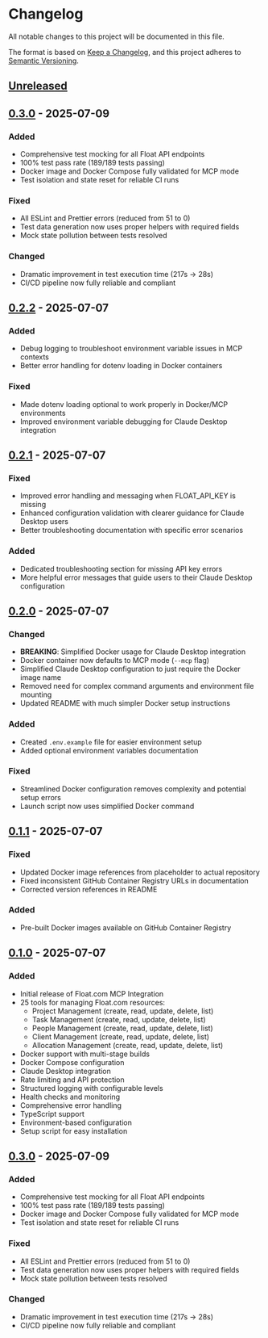 # Changelog

All notable changes to this project will be documented in this file.

The format is based on [Keep a Changelog](https://keepachangelog.com/en/1.0.0/),
and this project adheres to [Semantic Versioning](https://semver.org/spec/v2.0.0.html).

## [Unreleased]

## [0.3.0] - 2025-07-09

### Added
- Comprehensive test mocking for all Float API endpoints
- 100% test pass rate (189/189 tests passing)
- Docker image and Docker Compose fully validated for MCP mode
- Test isolation and state reset for reliable CI runs

### Fixed
- All ESLint and Prettier errors (reduced from 51 to 0)
- Test data generation now uses proper helpers with required fields
- Mock state pollution between tests resolved

### Changed
- Dramatic improvement in test execution time (217s → 28s)
- CI/CD pipeline now fully reliable and compliant

## [0.2.2] - 2025-07-07

### Added

- Debug logging to troubleshoot environment variable issues in MCP contexts
- Better error handling for dotenv loading in Docker containers

### Fixed

- Made dotenv loading optional to work properly in Docker/MCP environments
- Improved environment variable debugging for Claude Desktop integration

## [0.2.1] - 2025-07-07

### Fixed

- Improved error handling and messaging when FLOAT_API_KEY is missing
- Enhanced configuration validation with clearer guidance for Claude Desktop users
- Better troubleshooting documentation with specific error scenarios

### Added

- Dedicated troubleshooting section for missing API key errors
- More helpful error messages that guide users to their Claude Desktop configuration

## [0.2.0] - 2025-07-07

### Changed

- **BREAKING**: Simplified Docker usage for Claude Desktop integration
- Docker container now defaults to MCP mode (`--mcp` flag)
- Simplified Claude Desktop configuration to just require the Docker image name
- Removed need for complex command arguments and environment file mounting
- Updated README with much simpler Docker setup instructions

### Added

- Created `.env.example` file for easier environment setup
- Added optional environment variables documentation

### Fixed

- Streamlined Docker configuration removes complexity and potential setup errors
- Launch script now uses simplified Docker command

## [0.1.1] - 2025-07-07

### Fixed

- Updated Docker image references from placeholder to actual repository
- Fixed inconsistent GitHub Container Registry URLs in documentation
- Corrected version references in README

### Added

- Pre-built Docker images available on GitHub Container Registry

## [0.1.0] - 2025-07-07

### Added

- Initial release of Float.com MCP Integration
- 25 tools for managing Float.com resources:
  - Project Management (create, read, update, delete, list)
  - Task Management (create, read, update, delete, list)
  - People Management (create, read, update, delete, list)
  - Client Management (create, read, update, delete, list)
  - Allocation Management (create, read, update, delete, list)
- Docker support with multi-stage builds
- Docker Compose configuration
- Claude Desktop integration
- Rate limiting and API protection
- Structured logging with configurable levels
- Health checks and monitoring
- Comprehensive error handling
- TypeScript support
- Environment-based configuration
- Setup script for easy installation

## [0.3.0] - 2025-07-09

### Added
- Comprehensive test mocking for all Float API endpoints
- 100% test pass rate (189/189 tests passing)
- Docker image and Docker Compose fully validated for MCP mode
- Test isolation and state reset for reliable CI runs

### Fixed
- All ESLint and Prettier errors (reduced from 51 to 0)
- Test data generation now uses proper helpers with required fields
- Mock state pollution between tests resolved

### Changed
- Dramatic improvement in test execution time (217s → 28s)
- CI/CD pipeline now fully reliable and compliant

[Unreleased]: https://github.com/asachs01/float-mcp/compare/v0.3.0...HEAD
[0.2.2]: https://github.com/asachs01/float-mcp/compare/v0.2.1...v0.2.2
[0.2.1]: https://github.com/asachs01/float-mcp/compare/v0.2.0...v0.2.1
[0.2.0]: https://github.com/asachs01/float-mcp/compare/v0.1.1...v0.2.0
[0.1.1]: https://github.com/asachs01/float-mcp/compare/v0.1.0...v0.1.1
[0.1.0]: https://github.com/asachs01/float-mcp/releases/tag/v0.1.0
[0.3.0]: https://github.com/asachs01/float-mcp/compare/v0.2.2...v0.3.0
